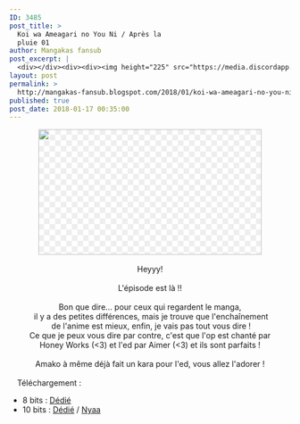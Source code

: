 ```yaml
---
ID: 3485
post_title: >
  Koi wa Ameagari no You Ni / Après la
  pluie 01
author: Mangakas fansub
post_excerpt: |
  <div></div><div><div><img height="225" src="https://media.discordapp.net/attachments/247101319972782081/402124518237143040/vlcsnap-error761.png?width=860&amp;height=484" width="400"></div></div><div><br></div><div><div>Heyyy!</div></div><div><div><br></div></div><div><div>L'&eacute;pisode est l&agrave; !!</div></div><div><div><br></div></div><div><div>Bon que dire... pour ceux qui regardent le manga,</div></div><div><div>&nbsp;il y a des petites diff&eacute;rences, mais je trouve que l'encha&icirc;nement</div></div><div><div>&nbsp;de l'anime est mieux, enfin, je vais pas tout vous dire !</div></div><div><div>Ce que je peux vous dire par contre, c'est que l'op est chant&eacute; par</div></div><div><div>Honey Works (&lt;3) et l'ed par Aimer (&lt;3) et ils sont parfaits !</div></div><div><div><br></div></div><div><div>Amako &agrave; m&ecirc;me d&eacute;j&agrave; fait un kara pour l'ed, vous allez l'adorer !</div></div><div><div><br></div></div><div>T&eacute;l&eacute;chargement :&nbsp;</div><div></div><ul><li>8 bits : <a href="https://ddl.family-desuyo.moe/Anime/Koi%20wa%20%28Apr%C3%A8s%20la%20Pluie%29/%5BMangakas-Family%5D%20Koi%20wa%20Ameagari%20no%20Y%C3%B4%20ni%20%28Apr%C3%A8s%20la%20Pluie%29%20-%2001%20VOSTFR%20%5BTV%201080p%20AAC%5D%20%5B6C1E2E6E%5D.mp4" target="_blank">D&eacute;di&eacute;</a></li><li>10 bits : <a href="https://ddl.family-desuyo.moe/Anime/Koi%20wa%20(Apr%C3%A8s%20la%20Pluie)/%5BMangakas-Family%5D%20Koi%20wa%20Ameagari%20no%20Y%C3%B4%20ni%20(Apr%C3%A8s%20la%20Pluie)%20-%2001%20VOSTFR%20%5BTV%201080p%2010bits%20E-AC3%5D%20%5B479674A3%5D.mkv" target="_blank">D&eacute;di&eacute;</a>&nbsp;/ <a href="https://nyaa.si/view/997023" target="_blank">Nyaa</a></li></ul><br>
layout: post
permalink: >
  http://mangakas-fansub.blogspot.com/2018/01/koi-wa-ameagari-no-you-ni-apres-la-pluie.html
published: true
post_date: 2018-01-17 00:35:00
---
```

<div class="separator" style="clear: both; text-align: center;"></div><div style="margin-left: 1em; margin-right: 1em;"><div style="text-align: center;"><img height="225" src="https://media.discordapp.net/attachments/247101319972782081/402124518237143040/vlcsnap-error761.png?width=860&amp;height=484" style="background-image: linear-gradient(45deg, rgb(238, 238, 238) 25%, transparent 25%, transparent 75%, rgb(238, 238, 238) 75%, rgb(238, 238, 238) 100%), linear-gradient(45deg, rgb(238, 238, 238) 25%, white 25%, white 75%, rgb(238, 238, 238) 75%, rgb(238, 238, 238) 100%); background-position: 0px 0px, 10px 10px; background-size: 20px 20px; user-select: none;" width="400" /></div></div><div style="margin-left: 1em; margin-right: 1em;"><br /></div><div style="margin-left: 1em; margin-right: 1em;"><div style="text-align: center;">Heyyy!</div></div><div style="margin-left: 1em; margin-right: 1em;"><div style="text-align: center;"><br /></div></div><div style="margin-left: 1em; margin-right: 1em;"><div style="text-align: center;">L'épisode est là !!</div></div><div style="margin-left: 1em; margin-right: 1em;"><div style="text-align: center;"><br /></div></div><div style="margin-left: 1em; margin-right: 1em;"><div style="text-align: center;">Bon que dire... pour ceux qui regardent le manga,</div></div><div style="margin-left: 1em; margin-right: 1em;"><div style="text-align: center;">&nbsp;il y a des petites différences, mais je trouve que l'enchaînement</div></div><div style="margin-left: 1em; margin-right: 1em;"><div style="text-align: center;">&nbsp;de l'anime est mieux, enfin, je vais pas tout vous dire !</div></div><div style="margin-left: 1em; margin-right: 1em;"><div style="text-align: center;">Ce que je peux vous dire par contre, c'est que l'op est chanté par</div></div><div style="margin-left: 1em; margin-right: 1em;"><div style="text-align: center;">Honey Works (&lt;3) et l'ed par Aimer (&lt;3) et ils sont parfaits !</div></div><div style="margin-left: 1em; margin-right: 1em;"><div style="text-align: center;"><br /></div></div><div style="margin-left: 1em; margin-right: 1em;"><div style="text-align: center;">Amako à même déjà fait un kara pour l'ed, vous allez l'adorer !</div></div><div style="margin-left: 1em; margin-right: 1em;"><div style="text-align: center;"><br /></div></div><div style="margin-left: 1em; margin-right: 1em; text-align: left;">Téléchargement :&nbsp;</div><div style="margin-left: 1em; margin-right: 1em; text-align: left;"></div><ul><li>8 bits : <a href="https://ddl.family-desuyo.moe/Anime/Koi%20wa%20%28Apr%C3%A8s%20la%20Pluie%29/%5BMangakas-Family%5D%20Koi%20wa%20Ameagari%20no%20Y%C3%B4%20ni%20%28Apr%C3%A8s%20la%20Pluie%29%20-%2001%20VOSTFR%20%5BTV%201080p%20AAC%5D%20%5B6C1E2E6E%5D.mp4" >Dédié</a></li><li>10 bits : <a href="https://ddl.family-desuyo.moe/Anime/Koi%20wa%20(Apr%C3%A8s%20la%20Pluie)/%5BMangakas-Family%5D%20Koi%20wa%20Ameagari%20no%20Y%C3%B4%20ni%20(Apr%C3%A8s%20la%20Pluie)%20-%2001%20VOSTFR%20%5BTV%201080p%2010bits%20E-AC3%5D%20%5B479674A3%5D.mkv" >Dédié</a>&nbsp;/ <a href="https://nyaa.si/view/997023" >Nyaa</a></li></ul><br />
